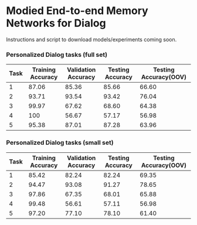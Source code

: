 # Modied End-to-end Memory Networks for Dialog
Instructions and script to download models/experiments coming soon.

### Personalized Dialog tasks (full set)

Task  |  Training Accuracy  |  Validation Accuracy  |  Testing Accuracy	 |  Testing Accuracy(OOV)
------|---------------------|-----------------------|--------------------|-----------------------
1	  |  87.06				|  85.36				|  85.66  			 |  66.60
2	  |  93.71				|  93.54				|  93.42			 |  76.04
3     |  99.97				|  67.62				|  68.60			 |  64.38
4	  |  100				|  56.67				|  57.17			 |  56.98
5	  |  95.38				|  87.01				|  87.28			 |  63.96

### Personalized Dialog tasks (small set)

Task  |  Training Accuracy  |  Validation Accuracy  |  Testing Accuracy	 |  Testing Accuracy(OOV)
------|---------------------|-----------------------|--------------------|-----------------------
1	  |  85.42				|  82.24				|  82.24  			 |  69.35
2	  |  94.47				|  93.08				|  91.27			 |  78.65
3     |  97.86				|  67.35				|  68.01			 |  65.88
4	  |  99.48				|  56.61				|  57.11			 |  56.98
5	  |  97.20				|  77.10				|  78.10			 |  61.40
